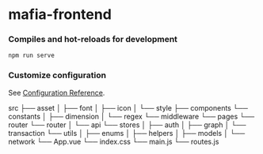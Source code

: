# mafia-frontend

### Compiles and hot-reloads for development

```
npm run serve
```

### Customize configuration

See [Configuration Reference](https://cli.vuejs.org/config/).

src
 ├── asset
 │    ├── font
 │    ├── icon
 │    └── style
 ├── components
 └── constants
 │    ├── dimension
 │    └── regex
 └── middleware
 └── pages
 └── router
 └── router
 │    └── api
 └── stores
 │    ├── auth
 │    ├── graph
 │    └── transaction
 └── utils
 │    ├── enums
 │    ├── helpers
 │    ├── models
 │    └── network
 └── App.vue
 └── index.css
 └── main.js
 └── routes.js